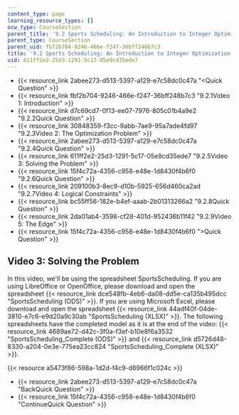 ```yaml
---
content_type: page
learning_resource_types: []
ocw_type: CourseSection
parent_title: '9.2 Sports Scheduling: An Introduction to Integer Optimization '
parent_type: CourseSection
parent_uid: fbf2b704-9246-466e-f247-36bff248b7c3
title: '9.2 Sports Scheduling: An Introduction to Integer Optimization '
uid: 611ff2e2-25d3-1291-5c17-05e9cd35ede7
---
```


*   {{< resource_link 2abee273-d513-5397-a129-e7c58dc0c47a "\<Quick Question" >}}
*   {{< resource_link fbf2b704-9246-466e-f247-36bff248b7c3 "9.2.1Video 1: Introduction" >}}
*   {{< resource_link d7c69cd7-0f13-ee07-7976-805c01b4a9e2 "9.2.2Quick Question" >}}
*   {{< resource_link 30848359-f3cc-9abb-7ae9-95a7ade4fd97 "9.2.3Video 2: The Optimization Problem" >}}
*   {{< resource_link 2abee273-d513-5397-a129-e7c58dc0c47a "9.2.4Quick Question" >}}
*   {{< resource_link 611ff2e2-25d3-1291-5c17-05e9cd35ede7 "9.2.5Video 3: Solving the Problem" >}}
*   {{< resource_link 15f4c72a-4356-c958-e48e-1d8430f4b6f0 "9.2.6Quick Question" >}}
*   {{< resource_link 209100b3-8ec9-d10b-5925-656d460ca2ad "9.2.7Video 4: Logical Constraints" >}}
*   {{< resource_link bc55ff56-182e-b4ef-aaab-2b01313266a2 "9.2.8Quick Question" >}}
*   {{< resource_link 2da01ab4-3598-cf28-401d-952436b11f42 "9.2.9Video 5: The Edge" >}}
*   {{< resource_link 15f4c72a-4356-c958-e48e-1d8430f4b6f0 "\>Quick Question" >}}

Video 3: Solving the Problem
----------------------------

In this video, we'll be using the spreadsheet SportsScheduling. If you are using LibreOffice or OpenOffice, please download and open the spreadsheet {{< resource_link dce548fb-4eb6-da08-dd5e-ca135b495dcc "SportsScheduling (ODS)" >}}. If you are using Microsoft Excel, please download and open the spreadsheet {{< resource_link 44adf40f-04de-3810-e7c6-e9d20a9c30ab "SportsScheduling (XLSX)" >}}. The following spreadsheets have the completed model as it is at the end of the video: {{< resource_link 4689ae72-d42c-3f0a-f3ef-b10e8f6a3532 "SportsScheduling\_Complete (ODS)" >}} and {{< resource_link d5726d48-8330-a204-0e3e-775ea23cc824 "SportsScheduling\_Complete (XLSX)" >}}.

{{< resource a5473f86-598a-1d2d-f4c9-d8966f1c024c >}}

*   {{< resource_link 2abee273-d513-5397-a129-e7c58dc0c47a "BackQuick Question" >}}
*   {{< resource_link 15f4c72a-4356-c958-e48e-1d8430f4b6f0 "ContinueQuick Question" >}}